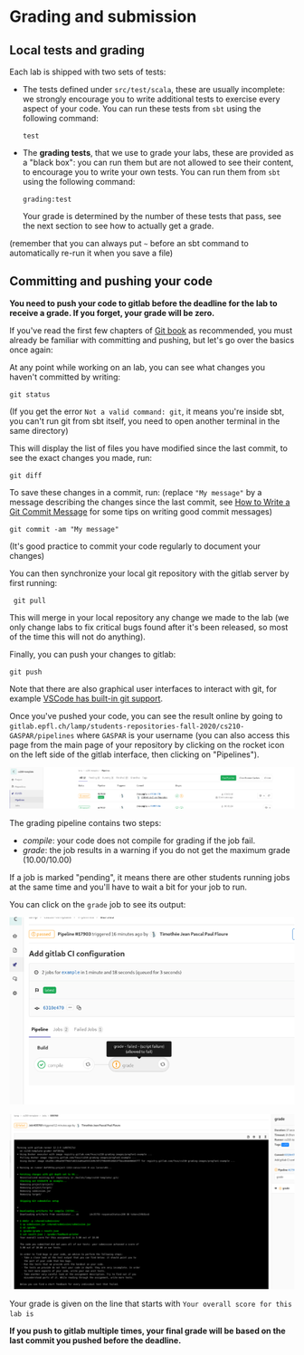 # Grading and submission

## Local tests and grading

Each lab is shipped with two sets of tests:
  * The tests defined under `src/test/scala`, these are usually incomplete: we
    strongly encourage you to write additional tests to exercise every aspect of
    your code. You can run these tests from `sbt` using the following command:
    ```shell
    test
    ```
  * The **grading tests**, that we use to grade your labs, these are
    provided as a "black box": you can run them but are not allowed to see their
    content, to encourage you to write your own tests. You can run them from
    `sbt` using the following command:
    ```shell
    grading:test
    ```

    Your grade is determined by the number of these tests that pass, see the
    next section to see how to actually get a grade.

(remember that you can always put `~` before an sbt command to automatically
re-run it when you save a file)

## Committing and pushing your code

**You need to push your code to gitlab before the deadline for the lab to
receive a grade. If you forget, your grade will be zero.**

If you've read the first few chapters of [Git
book](https://git-scm.com/book/en/v2) as recommended, you must already be
familiar with committing and pushing, but let's go over the basics once again:

At any point while working on an lab, you can see what changes you
haven't committed by writing:
```shell
git status
```

(If you get the error `Not a valid command: git`, it means you're inside sbt,
you can't run git from sbt itself, you need to open another terminal in the same
directory)

This will display the list of files you have modified since the last commit, to
see the exact changes you made, run:
```shell
git diff
```

To save these changes in a commit, run: (replace `"My message"` by a message
describing the changes since the last commit, see [How to Write a Git Commit
Message](https://chris.beams.io/posts/git-commit/) for some tips on writing
good commit messages)
```shell
git commit -am "My message"
```

(It's good practice to commit your code regularly to document your changes)

You can then synchronize your local git repository with the gitlab server by
first running:
```shell
 git pull
```

This will merge in your local repository any change we made to the lab
(we only change labs to fix critical bugs found after it's been released,
so most of the time this will not do anything).

Finally, you can push your changes to gitlab:
```shell
git push
```

Note that there are also graphical user interfaces to interact with git, for
example [VSCode has built-in git
support](https://code.visualstudio.com/docs/editor/versioncontrol#_git-support).

Once you've pushed your code, you can see the result online by going to
`gitlab.epfl.ch/lamp/students-repositories-fall-2020/cs210-GASPAR/pipelines` where
`GASPAR` is your username (you can also access this page from the main page of
your repository by clicking on the rocket icon on the left side of the gitlab
interface, then clicking on "Pipelines").

![](images/pipeline-tab.png)

The grading pipeline contains two steps:
  * *compile*: your code does not compile for grading if the job fail.
  * *grade*: the job results in a warning if you do not get the maximum grade
    (10.00/10.00)

If a job is marked "pending", it means there are other students running jobs at
the same time and you'll have to wait a bit for your job to run.

You can click on the `grade` job to see its output:

![](images/pipeline-details.png)

![](images/pipeline-logs.png)

Your grade is given on the line that starts with `Your overall score for this
lab is`

**If you push to gitlab multiple times, your final grade will be based on the
last commit you pushed before the deadline.**
